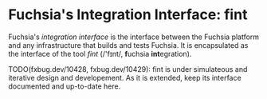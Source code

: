 # Fuchsia's Integration Interface: fint

Fuchsia's _integration interface_ is the interface between the Fuchsia platform
and any infrastructure that builds and tests Fuchsia. It is encapsulated as the
interface of the tool _fint_ (/'fɪnt/, **f**uchsia **int**egration).

TODO(fxbug.dev/10428, fxbug.dev/10429): fint is under simulateous and iterative
design and developement. As it is extended, keep its interface documented and
up-to-date here.
